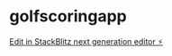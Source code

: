 # golfscoringapp

[Edit in StackBlitz next generation editor ⚡️](https://stackblitz.com/~/github.com/tom-gobound/golfscoringapp)